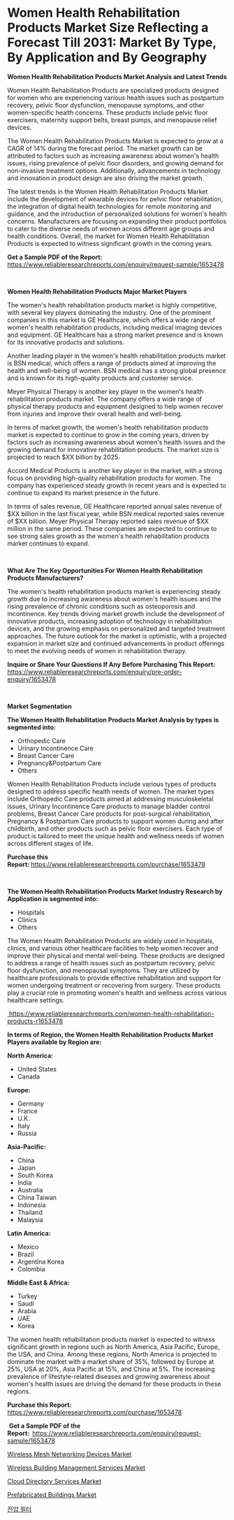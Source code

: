 <p><h1>Women Health Rehabilitation Products Market Size Reflecting a Forecast Till 2031: Market By Type, By Application and By Geography</h1></p><p><strong>Women Health Rehabilitation Products Market Analysis and Latest Trends</strong></p>
<p><p>Women Health Rehabilitation Products are specialized products designed for women who are experiencing various health issues such as postpartum recovery, pelvic floor dysfunction, menopause symptoms, and other women-specific health concerns. These products include pelvic floor exercisers, maternity support belts, breast pumps, and menopause relief devices.</p><p>The Women Health Rehabilitation Products Market is expected to grow at a CAGR of 14% during the forecast period. The market growth can be attributed to factors such as increasing awareness about women's health issues, rising prevalence of pelvic floor disorders, and growing demand for non-invasive treatment options. Additionally, advancements in technology and innovation in product design are also driving the market growth.</p><p>The latest trends in the Women Health Rehabilitation Products Market include the development of wearable devices for pelvic floor rehabilitation, the integration of digital health technologies for remote monitoring and guidance, and the introduction of personalized solutions for women's health concerns. Manufacturers are focusing on expanding their product portfolios to cater to the diverse needs of women across different age groups and health conditions. Overall, the market for Women Health Rehabilitation Products is expected to witness significant growth in the coming years.</p></p>
<p><strong>Get a Sample PDF of the Report:&nbsp;</strong> <a href="https://www.reliableresearchreports.com/enquiry/request-sample/1653478">https://www.reliableresearchreports.com/enquiry/request-sample/1653478</a></p>
<p>&nbsp;</p>
<p><strong>Women Health Rehabilitation Products Major Market Players</strong></p>
<p><p>The women's health rehabilitation products market is highly competitive, with several key players dominating the industry. One of the prominent companies in this market is GE Healthcare, which offers a wide range of women's health rehabilitation products, including medical imaging devices and equipment. GE Healthcare has a strong market presence and is known for its innovative products and solutions.</p><p>Another leading player in the women's health rehabilitation products market is BSN medical, which offers a range of products aimed at improving the health and well-being of women. BSN medical has a strong global presence and is known for its high-quality products and customer service.</p><p>Meyer Physical Therapy is another key player in the women's health rehabilitation products market. The company offers a wide range of physical therapy products and equipment designed to help women recover from injuries and improve their overall health and well-being.</p><p>In terms of market growth, the women's health rehabilitation products market is expected to continue to grow in the coming years, driven by factors such as increasing awareness about women's health issues and the growing demand for innovative rehabilitation products. The market size is projected to reach $XX billion by 2025.</p><p>Accord Medical Products is another key player in the market, with a strong focus on providing high-quality rehabilitation products for women. The company has experienced steady growth in recent years and is expected to continue to expand its market presence in the future.</p><p>In terms of sales revenue, GE Healthcare reported annual sales revenue of $XX billion in the last fiscal year, while BSN medical reported sales revenue of $XX billion. Meyer Physical Therapy reported sales revenue of $XX million in the same period. These companies are expected to continue to see strong sales growth as the women's health rehabilitation products market continues to expand.</p></p>
<p>&nbsp;</p>
<p><strong>What Are The Key Opportunities For Women Health Rehabilitation Products Manufacturers?</strong></p>
<p><p>The women's health rehabilitation products market is experiencing steady growth due to increasing awareness about women's health issues and the rising prevalence of chronic conditions such as osteoporosis and incontinence. Key trends driving market growth include the development of innovative products, increasing adoption of technology in rehabilitation devices, and the growing emphasis on personalized and targeted treatment approaches. The future outlook for the market is optimistic, with a projected expansion in market size and continued advancements in product offerings to meet the evolving needs of women in rehabilitation therapy.</p></p>
<p><strong>Inquire or Share Your Questions If Any Before Purchasing This Report:</strong> <a href="https://www.reliableresearchreports.com/enquiry/pre-order-enquiry/1653478">https://www.reliableresearchreports.com/enquiry/pre-order-enquiry/1653478</a></p>
<p>&nbsp;</p>
<p><strong>Market Segmentation</strong></p>
<p><strong>The Women Health Rehabilitation Products Market Analysis by types is segmented into:</strong></p>
<p><ul><li>Orthopedic Care</li><li>Urinary Incontinence Care</li><li>Breast Cancer Care</li><li>Pregnancy&Postpartum Care</li><li>Others</li></ul></p>
<p><p>Women Health Rehabilitation Products include various types of products designed to address specific health needs of women. The market types include Orthopedic Care products aimed at addressing musculoskeletal issues, Urinary Incontinence Care products to manage bladder control problems, Breast Cancer Care products for post-surgical rehabilitation, Pregnancy & Postpartum Care products to support women during and after childbirth, and other products such as pelvic floor exercisers. Each type of product is tailored to meet the unique health and wellness needs of women across different stages of life.</p></p>
<p><strong>Purchase this Report:&nbsp;</strong><a href="https://www.reliableresearchreports.com/purchase/1653478">https://www.reliableresearchreports.com/purchase/1653478</a></p>
<p>&nbsp;</p>
<p><strong>The Women Health Rehabilitation Products Market Industry Research by Application is segmented into:</strong></p>
<p><ul><li>Hospitals</li><li>Clinics</li><li>Others</li></ul></p>
<p><p>The Women Health Rehabilitation Products are widely used in hospitals, clinics, and various other healthcare facilities to help women recover and improve their physical and mental well-being. These products are designed to address a range of health issues such as postpartum recovery, pelvic floor dysfunction, and menopausal symptoms. They are utilized by healthcare professionals to provide effective rehabilitation and support for women undergoing treatment or recovering from surgery. These products play a crucial role in promoting women's health and wellness across various healthcare settings.</p></p>
<p><a href="https://www.reliableresearchreports.com/women-health-rehabilitation-products-r1653478">&nbsp;https://www.reliableresearchreports.com/women-health-rehabilitation-products-r1653478</a></p>
<p><strong>In terms of Region, the Women Health Rehabilitation Products Market Players available by Region are:</strong></p>
<p>
    <p> <strong> North America: </strong>
        <ul>
            <li>United States</li>
            <li>Canada</li>
        </ul>
        </p> 
    <p> <strong> Europe: </strong>
        <ul>
            <li>Germany</li>
            <li>France</li>
            <li>U.K.</li>
            <li>Italy</li>
            <li>Russia</li>
        </ul>
        </p> 
    <p> <strong> Asia-Pacific: </strong>
        <ul>
            <li>China</li>
            <li>Japan</li>
            <li>South Korea</li>
            <li>India</li>
            <li>Australia</li>
            <li>China Taiwan</li>
            <li>Indonesia</li>
            <li>Thailand</li>
            <li>Malaysia</li>
        </ul>
        </p> 
    <p> <strong> Latin America: </strong>
        <ul>
            <li>Mexico</li>
            <li>Brazil</li>
            <li>Argentina Korea</li>
            <li>Colombia</li>
        </ul>
        </p> 
    <p> <strong> Middle East & Africa: </strong>
        <ul>
            <li>Turkey</li>
            <li>Saudi</li>
            <li>Arabia</li>
            <li>UAE</li>
            <li>Korea</li>
        </ul>
    </p>
    </p>
<p><p>The women health rehabilitation products market is expected to witness significant growth in regions such as North America, Asia Pacific, Europe, the USA, and China. Among these regions, North America is projected to dominate the market with a market share of 35%, followed by Europe at 25%, USA at 20%, Asia Pacific at 15%, and China at 5%. The increasing prevalence of lifestyle-related diseases and growing awareness about women's health issues are driving the demand for these products in these regions.</p></p>
<p><strong>Purchase this Report: </strong><a href="https://www.reliableresearchreports.com/purchase/1653478">https://www.reliableresearchreports.com/purchase/1653478</a></p>
<p>&nbsp;<strong>Get a Sample PDF of the Report:&nbsp;&nbsp;</strong><a href="https://www.reliableresearchreports.com/enquiry/request-sample/1653478">https://www.reliableresearchreports.com/enquiry/request-sample/1653478</a></p>
<p><strong></strong></p>
<p><p><a href="https://github.com/LitzyGulgowski2023/Market-Research-Report-List-1/blob/main/wireless-mesh-networking-devices-market.md">Wireless Mesh Networking Devices Market</a></p><p><a href="https://github.com/HarmonyBogan1944/Market-Research-Report-List-1/blob/main/wireless-building-management-services-market.md">Wireless Building Management Services Market</a></p><p><a href="https://www.linkedin.com/pulse/cloud-directory-services-market-size-trends-complete-industry-nsi3e">Cloud Directory Services Market</a></p><p><a href="https://www.linkedin.com/pulse/decoding-prefabricated-buildings-market-metrics-share-trends-bkulc">Prefabricated Buildings Market</a></p><p><a href="https://github.com/darrellockm3ytan895656/Market-Research-Report-List-1/blob/main/606729755080.md">전압 필터</a></p></p>